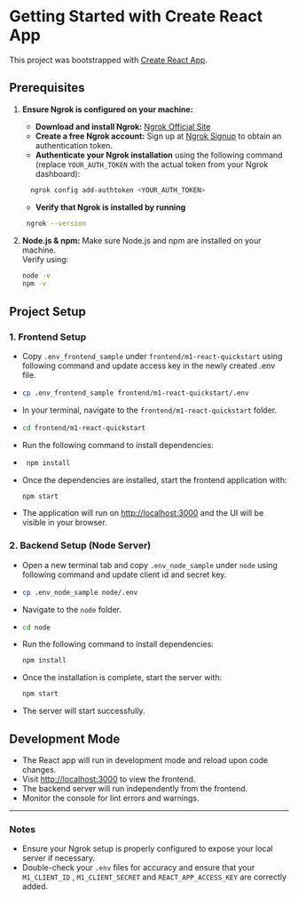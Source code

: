 
# Getting Started with Create React App

This project was bootstrapped with [Create React App](https://github.com/facebook/create-react-app).

## Prerequisites
1. **Ensure Ngrok is configured on your machine:**  
    - **Download and install Ngrok:** [Ngrok Official Site](https://ngrok.com/download)  
    - **Create a free Ngrok account:**  Sign up at [Ngrok Signup](https://dashboard.ngrok.com/signup) to obtain an authentication token.  
    - **Authenticate your Ngrok installation** using the following command (replace `YOUR_AUTH_TOKEN` with the actual token from your Ngrok dashboard):  
    ```bash
      ngrok config add-authtoken <YOUR_AUTH_TOKEN>
    ```
    - **Verify that Ngrok is installed by running**
     ```bash
      ngrok --version
    ```

2. **Node.js & npm:** Make sure Node.js and npm are installed on your machine.  
   Verify using:  
   ```bash
   node -v  
   npm -v
   ```

## Project Setup

### 1. Frontend Setup

- Copy `.env_frontend_sample` under `frontend/m1-react-quickstart` using following command and update access key in the newly created .env file.
  
- ```bash
  cp .env_frontend_sample frontend/m1-react-quickstart/.env
  ```

- In your terminal, navigate to the `frontend/m1-react-quickstart` folder.

- ```bash
  cd frontend/m1-react-quickstart
  ```

- Run the following command to install dependencies:

- ```bash
   npm install
  ```

- Once the dependencies are installed, start the frontend application with:
  ```bash
  npm start
  ```
- The application will run on [http://localhost:3000](http://localhost:3000) and the UI will be visible in your browser.

### 2. Backend Setup (Node Server)

- Open a new terminal tab and copy `.env_node_sample` under `node` using following command and update client id and secret key.
  
- ```bash
  cp .env_node_sample node/.env
  ```
- Navigate to the `node` folder.
- ```bash
  cd node
   ```
- Run the following command to install dependencies:
  ```bash
  npm install
  ```
- Once the installation is complete, start the server with:
  ```bash
  npm start
  ```
- The server will start successfully.

## Development Mode
- The React app will run in development mode and reload upon code changes.
- Visit [http://localhost:3000](http://localhost:3000) to view the frontend.
- The backend server will run independently from the frontend.
- Monitor the console for lint errors and warnings.

---
### Notes
- Ensure your Ngrok setup is properly configured to expose your local server if necessary.
- Double-check your `.env` files for accuracy and ensure that your `M1_CLIENT_ID` , `M1_CLIENT_SECRET` and `REACT_APP_ACCESS_KEY` are correctly added.


